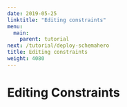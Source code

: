 ```yaml
---
date: 2019-05-25
linktitle: "Editing constraints"
menu:
  main:
    parent: tutorial
next: /tutorial/deploy-schemahero
title: Editing constraints
weight: 4080
---
```


# Editing Constraints
